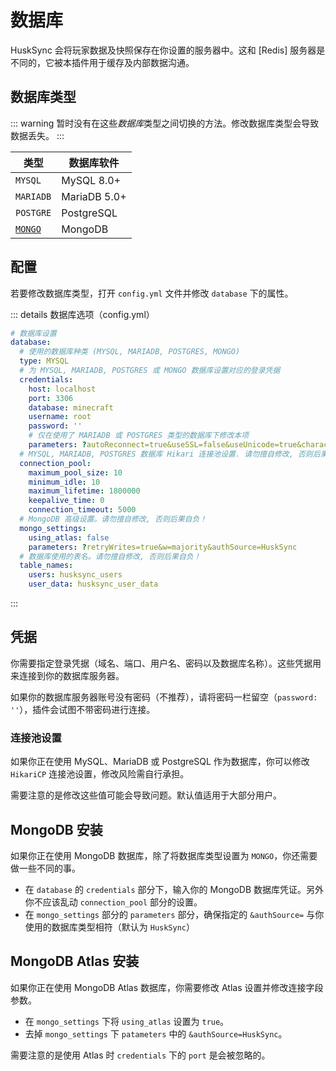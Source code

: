 # 数据库

HuskSync 会将玩家数据及快照保存在你设置的服务器中。这和 [Redis] 服务器是不同的，它被本插件用于缓存及内部数据沟通。

## 数据库类型

::: warning
暂时没有在这些*数据库*类型之间切换的方法。修改数据库类型会导致数据丢失。
:::

|类型|数据库软件|
|---|---|
|`MYSQL`|MySQL 8.0+|
|`MARIADB`|MariaDB 5.0+|
|`POSTGRE`|PostgreSQL|
|[`MONGO`](#mongodb-安装)|MongoDB|

## 配置

若要修改数据库类型，打开 `config.yml` 文件并修改 `database` 下的属性。

::: details 数据库选项（config.yml）
``` yaml
# 数据库设置
database:
  # 使用的数据库种类 (MYSQL, MARIADB, POSTGRES, MONGO)
  type: MYSQL
  # 为 MYSQL, MARIADB, POSTGRES 或 MONGO 数据库设置对应的登录凭据
  credentials:
    host: localhost
    port: 3306
    database: minecraft
    username: root
    password: ''
    # 仅在使用了 MARIADB 或 POSTGRES 类型的数据库下修改本项
    parameters: ?autoReconnect=true&useSSL=false&useUnicode=true&characterEncoding=UTF-8
  # MYSQL, MARIADB, POSTGRES 数据库 Hikari 连接池设置. 请勿擅自修改, 否则后果自负!
  connection_pool:
    maximum_pool_size: 10
    minimum_idle: 10
    maximum_lifetime: 1800000
    keepalive_time: 0
    connection_timeout: 5000
  # MongoDB 高级设置。请勿擅自修改, 否则后果自负！
  mongo_settings:
    using_atlas: false
    parameters: ?retryWrites=true&w=majority&authSource=HuskSync
  # 数据库使用的表名。请勿擅自修改, 否则后果自负！
  table_names:
    users: husksync_users
    user_data: husksync_user_data
```
:::

## 凭据

你需要指定登录凭据（域名、端口、用户名、密码以及数据库名称）。这些凭据用来连接到你的数据库服务器。

如果你的数据库服务器账号没有密码（不推荐），请将密码一栏留空（`password: ''`），插件会试图不带密码进行连接。

### 连接池设置

如果你正在使用 MySQL、MariaDB 或 PostgreSQL 作为数据库，你可以修改 `HikariCP` 连接池设置，修改风险需自行承担。

需要注意的是修改这些值可能会导致问题。默认值适用于大部分用户。

## MongoDB 安装

如果你正在使用 MongoDB 数据库，除了将数据库类型设置为 `MONGO`，你还需要做一些不同的事。

* 在 `database` 的 `credentials` 部分下，输入你的 MongoDB 数据库凭证。另外你不应该乱动 `connection_pool` 部分的设置。
* 在 `mongo_settings` 部分的 `parameters` 部分，确保指定的 `&authSource=` 与你使用的数据库类型相符（默认为 `HuskSync`）

## MongoDB Atlas 安装

如果你正在使用 MongoDB Atlas 数据库，你需要修改 Atlas 设置并修改连接字段参数。

* 在 `mongo_settings` 下将 `using_atlas` 设置为 `true`。
* 去掉 `mongo_settings` 下 `patameters` 中的 `&authSource=HuskSync`。

需要注意的是使用 Atlas 时 `credentials` 下的 `port` 是会被忽略的。